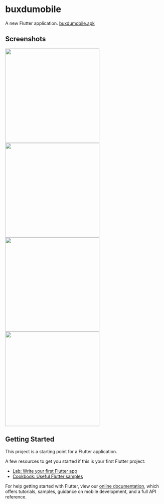 # buxdumobile

A new Flutter application.
[buxdumobile.apk](https://bit.ly/3iU8Woq)

## Screenshots
<p>
 <img src="https://i.pinimg.com/originals/e4/87/02/e487021a43b0b7854c8c3f382cb095fa.jpg" height="300">
 <img src="https://i.pinimg.com/originals/80/19/36/801936c97fb5ce8525942ee4947ee3b2.jpg" height="300">
 <img src="https://i.pinimg.com/originals/4a/5c/17/4a5c17a96708bf98d8a860b4558ccb2a.jpg" height="300">
 <img src="https://i.pinimg.com/originals/7b/7b/9c/7b7b9c95616c7ba81c928b43b2287cd0.jpg" height="300"> 
</p>


## Getting Started

This project is a starting point for a Flutter application.

A few resources to get you started if this is your first Flutter project:

- [Lab: Write your first Flutter app](https://flutter.dev/docs/get-started/codelab)
- [Cookbook: Useful Flutter samples](https://flutter.dev/docs/cookbook)

For help getting started with Flutter, view our
[online documentation](https://flutter.dev/docs), which offers tutorials,
samples, guidance on mobile development, and a full API reference.
